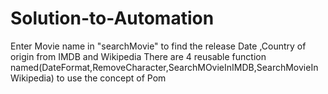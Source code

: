 # Solution-to-Automation
Enter Movie name in "searchMovie" to find the release Date ,Country of origin from IMDB and Wikipedia
There are 4 reusable function named(DateFormat,RemoveCharacter,SearchMOvieInIMDB,SearchMovieInWikipedia) to use the concept of Pom
